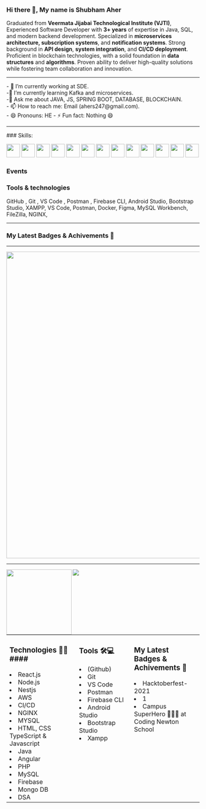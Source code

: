 ### Hi there 👋, My name is Shubham Aher


 Graduated from **Veermata Jijabai Technological Institute (VJTI)**,</br>
 Experienced Software Developer with **3+ years** of expertise in Java, SQL, and modern backend development. Specialized in **microservices architecture, subscription systems**, and **notification systems**. Strong background in **API design**, **system integration**, and **CI/CD deployment**. Proficient in blockchain technologies, with a solid foundation in **data structures** and **algorithms**. Proven ability to deliver high-quality solutions while fostering team collaboration and innovation.


<hr>
- 🔭 I’m currently working at SDE.</br>
-🌱 I’m currently learning Kafka and microservices.</br>
-💬 Ask me about JAVA, JS, SPRING BOOT, DATABASE, BLOCKCHAIN.</br>
- 📫 How to reach me: Email (ahers247@gmail.com). </br> 
- 😄 Pronouns: HE
- ⚡ Fun fact: Nothing 😄 
<hr />
### Skills:

<img src='https://img.shields.io/badge/Java-%23ED8B00.svg?logo=openjdk&logoColor=white' height='35'/> <img src='https://img.shields.io/badge/MySQL-4479A1?logo=mysql&logoColor=fff' height='35'/> <img src='https://img.shields.io/badge/Spring_Boot-6DB33F?style=for-the-badge&logo=spring-boot&logoColor=white' height='35'/> 
<img src="https://img.shields.io/badge/React-61DAFB?logo=react&logoColor=white" height="35"/>
<img src="https://img.shields.io/badge/Node.js-339933?logo=node.js&logoColor=white" height="35"/>
<img src="https://img.shields.io/badge/NestJS-E0234E?logo=nestjs&logoColor=white" height="35"/>
<img src="https://img.shields.io/badge/Ionic-3880FF?logo=ionic&logoColor=white" height="35"/>
<img src="https://img.shields.io/badge/Angular-DD0031?logo=angular&logoColor=white" height="35"/>
<img src="https://img.shields.io/badge/AWS-232F3E?logo=amazon-aws&logoColor=white" height="35"/>
<img src="https://img.shields.io/badge/DevOps-000000?logo=devops&logoColor=white" height="35"/>
<img src="https://img.shields.io/badge/Git%20CI%2FCD-F05032?logo=git&logoColor=white" height="35"/>
<img src="https://img.shields.io/badge/Python-3776AB?logo=python&logoColor=white" height="35"/>
<img src="https://img.shields.io/badge/AI%2FML-FF6F00?logo=tensorflow&logoColor=white" height="35"/>



### Events



### Tools &amp; technologies

<p>
       <span class="hidden capitalize lg:inline">GitHub ,</span>
   <span class="hidden capitalize lg:inline">Git ,</span>
     <span class="hidden capitalize lg:inline">VS Code ,</span>
    <span class="hidden capitalize lg:inline">Postman ,</span>
     <span class="hidden capitalize lg:inline">Firebase CLI, </span>
    <span class="hidden capitalize lg:inline">Android Studio, </span>
    <span class="hidden capitalize lg:inline">Bootstrap Studio, </span>
    <span class="hidden capitalize lg:inline">XAMPP, </span>
    <span class="hidden capitalize lg:inline">VS Code, </span>
    <span class="hidden capitalize lg:inline">Postman, </span>
    <span class="hidden capitalize lg:inline">Docker, </span>
    <span class="hidden capitalize lg:inline">Figma, </span>
   <span class="hidden capitalize lg:inline">MySQL Workbench, </span>
    <span class="hidden capitalize lg:inline">FileZilla, </span>
    <span class="hidden capitalize lg:inline">NGINX, </span>
</p>




<hr>

### My Latest Badges & Achivements 🎉 


---

<a href="https://github.com/ryo-ma/github-profile-trophy">
  <img width=800 src="https://github-profile-trophy.vercel.app/?username=shubhamaher2&column=6&margin-w=10"/>
</a>

---

<div>
  <img height="170" align="left" src="https://github-readme-stats.vercel.app/api?username=shubhamaher2&count_private=true&include_all_commits=true" />
  <img src="https://github-readme-stats.vercel.app/api/top-langs/?username=shubhamaher2&layout=compact" />
</div>
<td valign="top" width="50%">



<table align="center"><tr ><td valign="top" width="20%">


### Technologies 🧑‍💻####
<li>React.js </li>
<li>Node.js </li>
<li>Nestjs </li>
<li> AWS</li>
<li>CI/CD</li>
<li> NGINX </li>
<li>MYSQL</li>



<li>HTML, CSS TypeScript & Javascript</li>

<li> Java</li>
<li>Angular</li> 
<li>PHP</li> 
<li> MySQL</li>
<li> Firebase</li>
<li> Mongo DB</li>
 
<li> DSA</li>


</td>

<td valign="top" width="20%">

### Tools 🛠💻
<li>(Github) </li>
<li>Git</li> 
<li>VS Code</li>
<li>Postman</li>
<li> Firebase CLI</li>
<li>Android Studio</li>  
<li>Bootstrap  Studio</li>  
<li> Xampp</li>  

</td>
<td valign="top" width="20%">

### My Latest Badges & Achivements 🎉 

<p align="center">
<li><span class="hidden capitalize lg:inline">Hacktoberfest-2021</span>
 </li><li><span class="hidden capitalize lg:inline">1</span></li>
  </li><li><span class="hidden capitalize lg:inline">Campus SuperHero 🦸🏻‍♂️ at Coding Newton School</span></li>
</p>
</td>
<tr>
</table>


<!--
**shubhamaltpi/shubhamaltpi** is a ✨ _special_ ✨ repository because its `README.md` (this file) appears on your GitHub profile.

Here are some ideas to get you started:

- 🔭 I’m currently working on ...
- 🌱 I’m currently learning ...
- 👯 I’m looking to collaborate on ...
- 🤔 I’m looking for help with ...
- 💬 Ask me about ...
- 📫 How to reach me: ...
- 😄 Pronouns: ...
- ⚡ Fun fact: ...
-->
